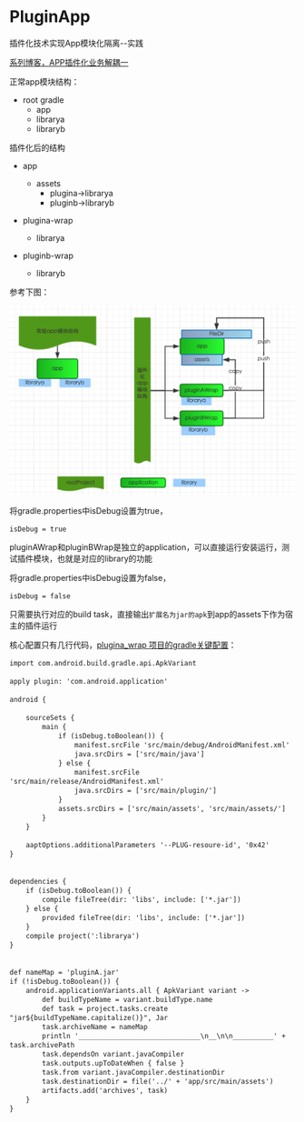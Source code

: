 # PluginApp
插件化技术实现App模块化隔离--实践

[系列博客，APP插件化业务解耦一](http://wengyiming.cn/2016/12/05/%E6%89%8B%E6%91%B8%E6%89%8B%E6%95%99%E5%81%9AAPP%E6%8F%92%E4%BB%B6%E5%8C%96%E4%B8%9A%E5%8A%A1%E8%A7%A3%E8%80%A6%E4%B8%80/)


正常app模块结构：

- root gradle
	- app
	- librarya
	- libraryb

插件化后的结构

- app
	- assets	
		- plugina->librarya  
		- pluginb->libraryb
- plugina-wrap 
	- librarya
	
- pluginb-wrap
	- libraryb

参考下图：

<img src="./pic/app_module.png" width="640" />


将gradle.properties中isDebug设置为true，

	isDebug = true
	
pluginAWrap和pluginBWrap是独立的application，可以直接运行安装运行，测试插件模块，也就是对应的library的功能

将gradle.properties中isDebug设置为false，
	
	isDebug = false
	
只需要执行对应的build task，直接输出`扩展名为jar的apk`到app的assets下作为宿主的插件运行


核心配置只有几行代码，[plugina_wrap 项目的gradle关键配置](https://github.com/fanOfDemo/PluginApp/blob/master/plugina_wrap/build.gradle)：

	import com.android.build.gradle.api.ApkVariant
	
	apply plugin: 'com.android.application'
	
	android {
	
	    sourceSets {
	        main {
	            if (isDebug.toBoolean()) {
	                manifest.srcFile 'src/main/debug/AndroidManifest.xml'
	                java.srcDirs = ['src/main/java']
	            } else {
	                manifest.srcFile 'src/main/release/AndroidManifest.xml'
	                java.srcDirs = ['src/main/plugin/']
	            }
	            assets.srcDirs = ['src/main/assets', 'src/main/assets/']
	        }
	    }
	
	    aaptOptions.additionalParameters '--PLUG-resoure-id', '0x42'
	}
	
	
	dependencies {
	    if (isDebug.toBoolean()) {
	        compile fileTree(dir: 'libs', include: ['*.jar'])
	    } else {
	        provided fileTree(dir: 'libs', include: ['*.jar'])
	    }
	    compile project(':librarya')
	}
	
	
	def nameMap = 'pluginA.jar'
	if (!isDebug.toBoolean()) {
	    android.applicationVariants.all { ApkVariant variant ->
	        def buildTypeName = variant.buildType.name
	        def task = project.tasks.create "jar${buildTypeName.capitalize()}", Jar
	        task.archiveName = nameMap
	        println '______________________________\n__\n\n__________' + task.archivePath
	        task.dependsOn variant.javaCompiler
	        task.outputs.upToDateWhen { false }
	        task.from variant.javaCompiler.destinationDir
	        task.destinationDir = file('../' + 'app/src/main/assets')
	        artifacts.add('archives', task)
	    }
	}

